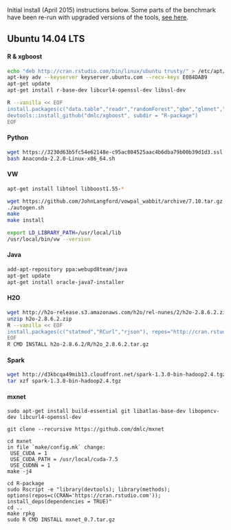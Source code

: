 
Initial install (April 2015) instructions below. Some parts of the benchmark have been
re-run with upgraded versions of the tools, [see here](1a-versions.txt).


## Ubuntu 14.04 LTS

#### R & xgboost
```bash
echo "deb http://cran.rstudio.com/bin/linux/ubuntu trusty/" > /etc/apt/sources.list.d/r.list
apt-key adv --keyserver keyserver.ubuntu.com --recv-keys E084DAB9
apt-get update 
apt-get install r-base-dev libcurl4-openssl-dev libssl-dev

R --vanilla << EOF
install.packages(c("data.table","readr","randomForest","gbm","glmnet","ROCR","devtools"), repos="http://cran.rstudio.com")
devtools::install_github("dmlc/xgboost", subdir = "R-package")
EOF
```

#### Python
```bash
wget https://3230d63b5fc54e62148e-c95ac804525aac4b6dba79b00b39d1d3.ssl.cf1.rackcdn.com/Anaconda-2.2.0-Linux-x86_64.sh
bash Anaconda-2.2.0-Linux-x86_64.sh
```

#### VW
```bash
apt-get install libtool libboost1.55-*

wget https://github.com/JohnLangford/vowpal_wabbit/archive/7.10.tar.gz
./autogen.sh 
make
make install

export LD_LIBRARY_PATH=/usr/local/lib
/usr/local/bin/vw --version
```

#### Java
```bash
add-apt-repository ppa:webupd8team/java
apt-get update
apt-get install oracle-java7-installer
```

#### H2O
```bash
wget http://h2o-release.s3.amazonaws.com/h2o/rel-nunes/2/h2o-2.8.6.2.zip
unzip h2o-2.8.6.2.zip 
R --vanilla << EOF
install.packages(c("statmod","RCurl","rjson"), repos="http://cran.rstudio.com")  
EOF
R CMD INSTALL h2o-2.8.6.2/R/h2o_2.8.6.2.tar.gz
```

#### Spark
```bash
wget http://d3kbcqa49mib13.cloudfront.net/spark-1.3.0-bin-hadoop2.4.tgz
tar xzf spark-1.3.0-bin-hadoop2.4.tgz
```


#### mxnet

```
sudo apt-get install build-essential git libatlas-base-dev libopencv-dev libcurl4-openssl-dev

git clone --recursive https://github.com/dmlc/mxnet

cd mxnet
in file `make/config.mk` change:
 USE_CUDA = 1
 USE_CUDA_PATH = /usr/local/cuda-7.5
 USE_CUDNN = 1
make -j4

cd R-package
sudo Rscript -e "library(devtools); library(methods); options(repos=c(CRAN='https://cran.rstudio.com')); install_deps(dependencies = TRUE)"
cd ..
make rpkg
sudo R CMD INSTALL mxnet_0.7.tar.gz
```


